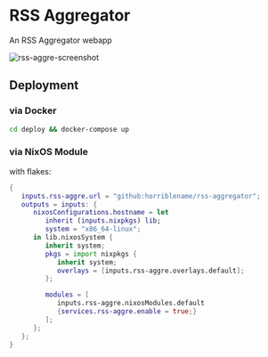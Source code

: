 # RSS Aggregator

An RSS Aggregator webapp

![rss-aggre-screenshot](attachments/rss-aggre-screenshot.png)

## Deployment

### via Docker

```bash
cd deploy && docker-compose up
```

### via NixOS Module

with flakes:

```nix
{
   inputs.rss-aggre.url = "github:horriblename/rss-aggregator";
   outputs = inputs: {
      nixosConfigurations.hostname = let
         inherit (inputs.nixpkgs) lib;
         system = "x86_64-linux";
      in lib.nixosSystem {
         inherit system;
         pkgs = import nixpkgs {
            inherit system;
            overlays = [inputs.rss-aggre.overlays.default];
         };

         modules = [
            inputs.rss-aggre.nixosModules.default
            {services.rss-aggre.enable = true;}
         ];
      };
   };
}
```
